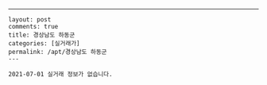 ---
    layout: post
    comments: true
    title: 경상남도 하동군
    categories: [실거래가]
    permalink: /apt/경상남도 하동군
    ---

    2021-07-01 실거래 정보가 없습니다.

    